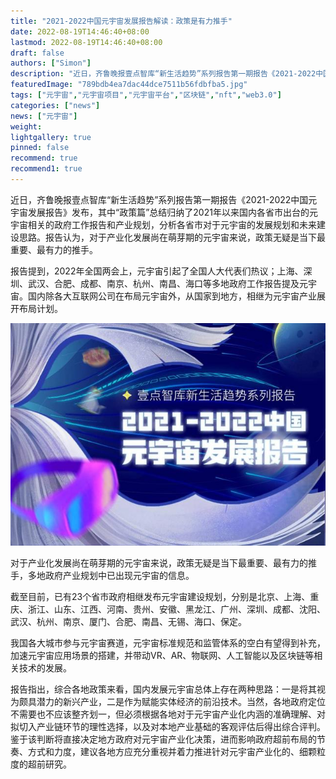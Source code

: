 ```yaml
---
title: "2021-2022中国元宇宙发展报告解读：政策是有力推手"
date: 2022-08-19T14:46:40+08:00
lastmod: 2022-08-19T14:46:40+08:00
draft: false
authors: ["Simon"]
description: "近日，齐鲁晚报壹点智库“新生活趋势”系列报告第一期报告《2021-2022中国元宇宙发展报告》发布，其中“政策篇”总结归纳了2021年以来国内各省市出台的元宇宙相关的政府工作报告和产业规划，分析各省市对于元宇宙的发展规划和未来建设思路。报告认为，对于产业化发展尚在萌芽期的元宇宙来说，政策无疑是当下最重要、最有力的推手。"
featuredImage: "789bdb4ea7dac44dce7511b56fdbfba5.jpg"
tags: ["元宇宙","元宇宙项目","元宇宙平台","区块链","nft","web3.0"]
categories: ["news"]
news: ["元宇宙"]
weight: 
lightgallery: true
pinned: false
recommend: true
recommend1: true
---
```


近日，齐鲁晚报壹点智库“新生活趋势”系列报告第一期报告《2021-2022中国元宇宙发展报告》发布，其中“政策篇”总结归纳了2021年以来国内各省市出台的元宇宙相关的政府工作报告和产业规划，分析各省市对于元宇宙的发展规划和未来建设思路。报告认为，对于产业化发展尚在萌芽期的元宇宙来说，政策无疑是当下最重要、最有力的推手。

报告提到，2022年全国两会上，元宇宙引起了全国人大代表们热议；上海、深圳、武汉、合肥、成都、南京、杭州、南昌、海口等多地政府工作报告提及元宇宙。国内除各大互联网公司在布局元宇宙外，从国家到地方，相继为元宇宙产业展开布局计划。

![配图](71cf3bc79f3df8dc17cc8cf13bf9a281451028d4.jpeg)

对于产业化发展尚在萌芽期的元宇宙来说，政策无疑是当下最重要、最有力的推手，多地政府产业规划中已出现元宇宙的信息。

截至目前，已有23个省市政府相继发布元宇宙建设规划，分别是北京、上海、重庆、浙江、山东、江西、河南、贵州、安徽、黑龙江、广州、深圳、成都、沈阳、武汉、杭州、南京、厦门、合肥、南昌、无锡、海口、保定。

我国各大城市参与元宇宙赛道，元宇宙标准规范和监管体系的空白有望得到补充，加速元宇宙应用场景的搭建，并带动VR、AR、物联网、人工智能以及区块链等相关技术的发展。

报告指出，综合各地政策来看，国内发展元宇宙总体上存在两种思路：一是将其视为颇具潜力的新兴产业，二是作为赋能实体经济的前沿技术。当然，各地政府定位不需要也不应该整齐划一，但必须根据各地对于元宇宙产业化内涵的准确理解、对拟切入产业链环节的理性选择，以及对本地产业基础的客观评估后得出综合评判。鉴于该判断将直接决定地方政府对元宇宙产业化决策，进而影响政府超前布局的节奏、方式和力度，建议各地方应充分重视并着力推进针对元宇宙产业化的、细颗粒度的超前研究。